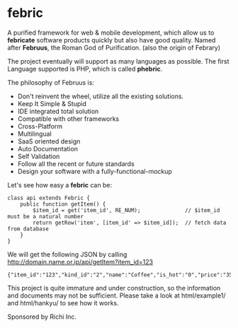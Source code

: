 febric
=======

A purified framework for web &amp; mobile development, which allow us to **febricate** software products quickly but also have good quality. Named after **Februus**, the Roman God of Purification. (also the origin of Febrary)

The project eventually will support as many languages as possible. The first Language supported is PHP, which is called **phebric**.

The philosophy of Februus is:
* Don't reinvent the wheel, utilize all the existing solutions.
* Keep It Simple & Stupid
* IDE integrated total solution
* Compatible with other frameworks
* Cross-Platform
* Multilingual
* SaaS oriented design
* Auto Documentation
* Self Validation
* Follow all the recent or future standards
* Design your software with a fully-functional-mockup

Let's see how easy a **febric** can be:

    class api extends Febric {
        public function getItem() {
            $item_id = get('item_id', RE_NUM);              // $item_id must be a natural number
            return getRow('item', [item_id' => $item_id]);  // fetch data from database
        }
    }

We will get the following JSON by calling http://domain.name.or.ip/api/getItem?item_id=123

    {"item_id":"123","kind_id":"2","name":"Coffee","is_hot":"0","price":"35","error":0,"message":"Success"}

This project is quite immature and under construction, so the information and documents may not be sufficient. Please take a look at html/example1/ and html/hankyu/ to see how it works.

Sponsored by Richi Inc.
